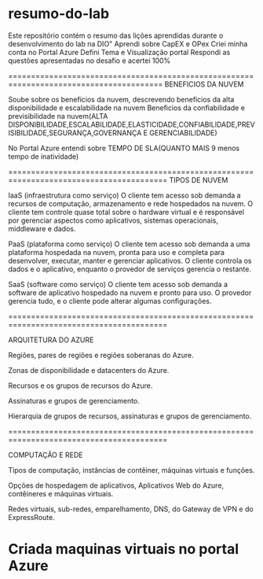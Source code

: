 # resumo-do-lab
Este repositório contém o resumo das lições aprendidas durante o desenvolvimento do lab na DIO"
Aprendi sobre CapEX e OPex
Criei minha conta no Portal Azure
Defini Tema e Visualização portal 
Respondi as questões apresentadas no desafio e acertei 100%

========================================================================================
BENEFICIOS DA NUVEM

Soube sobre os beneficios da nuvem, descrevendo beneficios da alta disponibilidade e escalabilidade na nuvem
Beneficios da confiabilidade e previsibilidade na nuvem(ALTA DISPONIBILIDADE,ESCALABILIDADE,ELASTICIDADE,CONFIABILIDADE,PREVISIBILIDADE,SEGURANÇA,GOVERNANÇA E GERENCIABILIDADE)

No Portal Azure entendi sobre TEMPO DE SLA(QUANTO MAIS 9 menos tempo de inatividade)

=========================================================================================
TIPOS DE NUVEM

IaaS (infraestrutura como serviço)
O cliente tem acesso sob demanda a recursos de computação, armazenamento e rede hospedados na nuvem. O cliente tem controle quase total sobre o hardware virtual e é responsável por gerenciar aspectos como aplicativos, sistemas operacionais, middleware e dados. 

PaaS (plataforma como serviço)
O cliente tem acesso sob demanda a uma plataforma hospedada na nuvem, pronta para uso e completa para desenvolver, executar, manter e gerenciar aplicativos. O cliente controla os dados e o aplicativo, enquanto o provedor de serviços gerencia o restante. 

SaaS (software como serviço)
O cliente tem acesso sob demanda a software de aplicativo hospedado na nuvem e pronto para uso. O provedor gerencia tudo, e o cliente pode alterar algumas configurações.

=========================================================================================

ARQUITETURA DO AZURE 

Regiões, pares de regiões e regiões soberanas do Azure.

Zonas de disponibilidade e datacenters do Azure.

Recursos e os grupos de recursos do Azure.

Assinaturas e grupos de gerenciamento.

Hierarquia de grupos de recursos, assinaturas e grupos de gerenciamento.

=========================================================================================

COMPUTAÇÃO E REDE

Tipos de computação, instâncias de contêiner, máquinas virtuais e funções.

Opções de hospedagem de aplicativos, Aplicativos Web do Azure, contêineres e máquinas virtuais.

Redes virtuais, sub-redes,  emparelhamento, DNS, do Gateway de VPN e do ExpressRoute.

Criada maquinas virtuais no portal Azure
=========================================================================================


